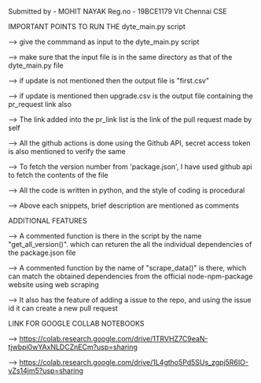 Submitted by -  MOHIT NAYAK
Reg.no - 19BCE1179
Vit Chennai CSE


IMPORTANT POINTS TO RUN THE dyte_main.py script

--> give the commmand as input to the dyte_main.py script

--> make sure that the input file is in the same directory as that of the dyte_main.py file

--> if update is not mentioned then the output file is "first.csv"

--> if update is mentioned then upgrade.csv is the output file containing the pr_request link also

--> The link added into the pr_link list is the link of the pull request made by self

--> All the github actions is done using the Github API, secret access token is also mentioned to verify the same

--> To fetch the version number from 'package.json', I have used github api to fetch the contents of the file

--> All the code is written in python, and the style of coding is procedural

-->  Above each snippets, brief description are mentioned as comments

ADDITIONAL FEATURES

--> A commented function is there in the script by the name "get_all_version()". which can returen the all the individual dependencies of the package.json file

--> A commented function by the name of "scrape_data()" is there, which can match the obtained dependencies from the official node-npm-package website using web scraping

--> It also has the feature of adding a issue to the repo, and using the issue id it can create a new pull request


LINK FOR GOOGLE COLLAB NOTEBOOKS

-->  https://colab.research.google.com/drive/1TRVHZ7C9eaN-tjwbpi0wYAxNLDCZnECm?usp=sharing

-->  https://colab.research.google.com/drive/1L4gtho5Pd5SUs_zgpj5R6IO-vZs14jm5?usp=sharing



